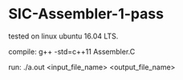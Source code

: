 # SIC-Assembler-1-pass
tested on linux ubuntu 16.04 LTS.

compile: g++ -std=c++11 Assembler.C

run: ./a.out <input_file_name> <output_file_name>
